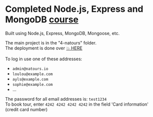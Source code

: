 # Completed Node.js, Express and MongoDB [course](https://www.udemy.com/course/nodejs-express-mongodb-bootcamp/?couponCode=24T2MT111824)

Built using Node.js, Express, MongoDB, Mongoose, etc.

The main project is in the "4-natours" folder.<br />The deployment is done over [💥 HERE](https://natours-app-ulqo.onrender.com)<br /><br />
To log in use one of these addresses:

- `admin@natours.io`
- `loulou@example.com`
- `ayls@example.com`
- `sophie@example.com`
- ...

The password for all email addresses is: `test1234`
<br />To book tour, enter `4242 4242 4242 4242` in the field 'Card information' (credit card number)
